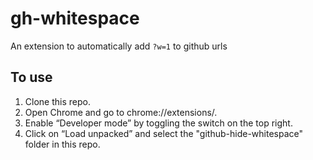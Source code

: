 # gh-whitespace
An extension to automatically add `?w=1` to github urls

## To use
1.  Clone this repo.
2.	Open Chrome and go to chrome://extensions/.
3.	Enable “Developer mode” by toggling the switch on the top right.
4.	Click on “Load unpacked” and select the "github-hide-whitespace" folder in this repo.
